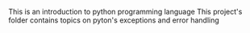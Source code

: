 This is an introduction to python
programming language
This project's folder contains topics
on pyton's exceptions and error handling
